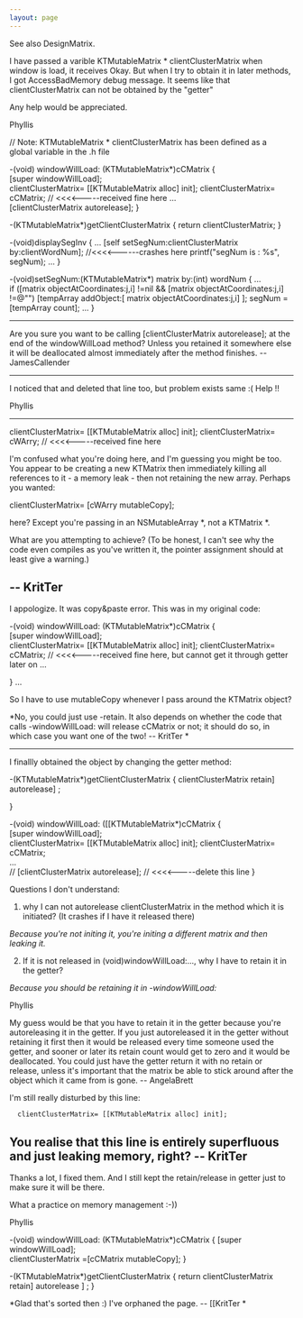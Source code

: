 ```yaml
---
layout: page
---
```


See also DesignMatrix.

I have passed a varible KTMutableMatrix * clientClusterMatrix  when window is load, it receives Okay. But when I  try to obtain it  in later methods, 
I got AccessBadMemory debug message. It seems like that clientClusterMatrix can not be obtained by the "getter"

Any help would be appreciated.


Phyllis


    
// Note: KTMutableMatrix * clientClusterMatrix has been defined as a  
global variable in the .h file

-(void) windowWillLoad: (KTMutableMatrix*)cCMatrix
{     
      [super windowWillLoad];    
      clientClusterMatrix= [[KTMutableMatrix alloc] init];
      clientClusterMatrix= cCMatrix;  // <<<<-----received fine here
      ...	
      [clientClusterMatrix autorelease];
}

-(KTMutableMatrix*)getClientClusterMatrix
{
    return clientClusterMatrix;
}

-(void)displaySegInv
{     ...
      [self setSegNum:clientClusterMatrix by:clientWordNum]; //<<<<------crashes here
      printf("segNum is : %s", segNum);
      ...
}

-(void)setSegNum:(KTMutableMatrix*) matrix by:(int) wordNum
{      ...      
       if ([matrix objectAtCoordinates:j,i] !=nil && [matrix objectAtCoordinates:j,i] !=@"")
                    [tempArray addObject:[ matrix objectAtCoordinates:j,i] ];
       segNum =[tempArray count];
      ...
}




----

Are you sure you want to be calling [clientClusterMatrix autorelease]; at the end of the windowWillLoad method?  Unless you retained it somewhere else it will be deallocated almost immediately after the method finishes.  -- JamesCallender 

----
I noticed that and deleted that line too, but problem exists same :(
Help !!

Phyllis

----

    
clientClusterMatrix= [[KTMutableMatrix alloc] init];
clientClusterMatrix= cWArry;  // <<<<-----received fine here


I'm confused what you're doing here, and I'm guessing you might be too. You appear to be creating a new KTMatrix then immediately killing all references to it - a memory leak - then not retaining the new array. Perhaps you wanted:
    
clientClusterMatrix= [cWArry mutableCopy];

here? Except you're passing in an NSMutableArray *, not a KTMatrix *.

What are you attempting to achieve? (To be honest, I can't see why the code even compiles as you've written it, the pointer assignment should at least give a warning.)

-- KritTer
----
I appologize. It was copy&paste error. This was in my original code:
    
-(void) windowWillLoad: (KTMutableMatrix*)cCMatrix
{     
      [super windowWillLoad];    
      clientClusterMatrix= [[KTMutableMatrix alloc] init];
      clientClusterMatrix= cCMatrix;  // <<<<-----received fine here, but cannot 
                                                    get it through getter later on
      ...	
      
}
...

So I have to use mutableCopy whenever I pass around the KTMatrix object?

*No, you could just use -retain. It also depends on whether the code that calls -windowWillLoad: will release cCMatrix or not; it should do so, in which case you want one of the two! -- KritTer *

----
I finallly obtained the object by changing the getter method:
    
-(KTMutableMatrix*)getClientClusterMatrix
{
     clientClusterMatrix retain] autorelease]  ;

}

-(void) windowWillLoad: ([[KTMutableMatrix*)cCMatrix
{     
      [super windowWillLoad];    
      clientClusterMatrix= [[KTMutableMatrix alloc] init];
      clientClusterMatrix= cCMatrix;  
      ...	
     // [clientClusterMatrix autorelease]; // <<<<-----delete this line
}


Questions I don't understand:

1. why I can not autorelease clientClusterMatrix in the method which it is initiated? (It crashes if I have it released there)

*Because you're not initing it, you're initing a different matrix and then leaking it.*

2. If it is not released in (void)windowWillLoad:..., why I have to retain it in the getter?

*Because you should be retaining it in -windowWillLoad:*

Phyllis

My guess would be that you have to retain it in the getter because you're autoreleasing it in the getter. If you just autoreleased it in the getter without retaining it first then it would be released every time someone used the getter, and sooner or later its retain count would get to zero and it would be deallocated. You could just have the getter return it with no retain or release, unless it's important that the matrix be able to stick around after the object which it came from is gone. -- AngelaBrett

I'm still really disturbed by this line:
    
      clientClusterMatrix= [[KTMutableMatrix alloc] init];

You realise that this line is entirely superfluous and just leaking memory, right? -- KritTer
----
Thanks a lot, I fixed them.  And I still kept the retain/release in getter just to make sure it will be there. 

What a practice on memory management  :-))

Phyllis

    
-(void) windowWillLoad:  (KTMutableMatrix*)cCMatrix 
{
    [super windowWillLoad];   
    clientClusterMatrix =[cCMatrix mutableCopy];
}

-(KTMutableMatrix*)getClientClusterMatrix
{
    return  clientClusterMatrix retain] autorelease ]  ;
}


*Glad that's sorted then :) I've orphaned the page. -- [[KritTer *
